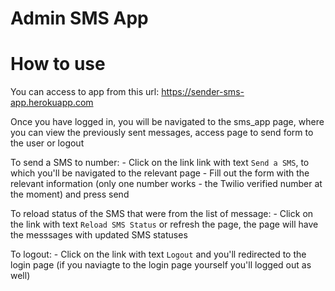 # Admin SMS App

# How to use
You can access to app from this url: https://sender-sms-app.herokuapp.com

Once you have logged in, you will be navigated to the sms_app page, 
where you can view the previously sent messages, access page to send form to the user or logout

To send a SMS to number:
    - Click on the link link with text `Send a SMS`, to which you'll be navigated to the relevant page
    - Fill out the form with the relevant information (only one number works - the Twilio verified number at the moment) and press send

To reload status of the SMS that were from the list of message:
    - Click on the link with text `Reload SMS Status` or refresh the page, the page will have the messsages with updated SMS statuses

To logout:
    - Click on the link with text `Logout` and you'll redirected to the login page (if you naviagte to the login page yourself you'll logged out as well) 